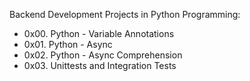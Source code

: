 Backend Development Projects in Python Programming:

- 0x00. Python - Variable Annotations
- 0x01. Python - Async
- 0x02. Python - Async Comprehension
- 0x03. Unittests and Integration Tests
